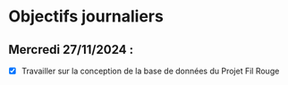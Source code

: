 # Objectifs journaliers

## Mercredi 27/11/2024 :

- [X] Travailler sur la conception de la base de données du Projet Fil Rouge 